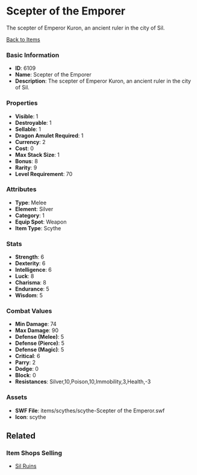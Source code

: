 # Scepter of the Emporer

The scepter of Emperor Kuron, an ancient ruler in the city of Sil.

[Back to Items](../items.md)

### Basic Information

- **ID**: 6109
- **Name**: Scepter of the Emporer
- **Description**: The scepter of Emperor Kuron, an ancient ruler in the city of Sil.

### Properties

- **Visible**: 1
- **Destroyable**: 1
- **Sellable**: 1
- **Dragon Amulet Required**: 1
- **Currency**: 2
- **Cost**: 0
- **Max Stack Size**: 1
- **Bonus**: 8
- **Rarity**: 9
- **Level Requirement**: 70

### Attributes

- **Type**: Melee
- **Element**: Silver
- **Category**: 1
- **Equip Spot**: Weapon
- **Item Type**: Scythe

### Stats

- **Strength**: 6
- **Dexterity**: 6
- **Intelligence**: 6
- **Luck**: 8
- **Charisma**: 8
- **Endurance**: 5
- **Wisdom**: 5

### Combat Values

- **Min Damage**: 74
- **Max Damage**: 90
- **Defense (Melee)**: 5
- **Defense (Pierce)**: 5
- **Defense (Magic)**: 5
- **Critical**: 6
- **Parry**: 2
- **Dodge**: 0
- **Block**: 0
- **Resistances**: Silver,10,Poison,10,Immobility,3,Health,-3

### Assets

- **SWF File**: items/scythes/scythe-Scepter of the Emperor.swf
- **Icon**: scythe

## Related

### Item Shops Selling

- [Sil Ruins](../item-shops/233-sil-ruins.md)

